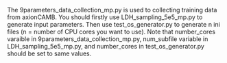 The 9parameters_data_collection_mp.py is used to collecting training data from axionCAMB. 
You should firstly use LDH_sampling_5e5_mp.py to generate input parameters. Then use test_os_generator.py to generate n ini files (n = number of CPU cores you want to use).
Note that number_cores varaible in 9parameters_data_collection_mp.py, num_subfile variable in LDH_sampling_5e5_mp.py, and number_cores in test_os_generator.py should be set to same values.
